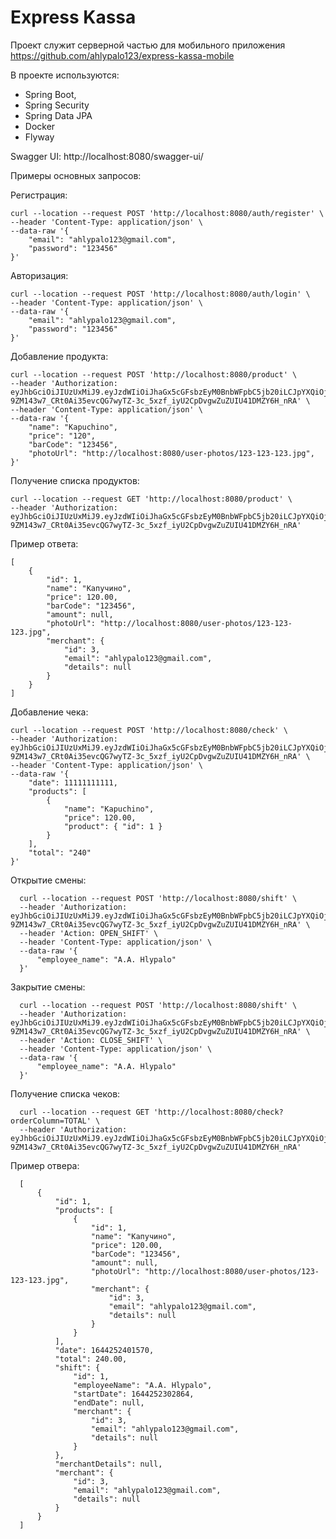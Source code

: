 # Express Kassa

Проект служит серверной частью для мобильного приложения https://github.com/ahlypalo123/express-kassa-mobile

В проекте используются: 
  * Spring Boot,
  * Spring Security
  * Spring Data JPA
  * Docker
  * Flyway

Swagger UI: http://localhost:8080/swagger-ui/

Примеры основных запросов:

  Регистрация:
  
    curl --location --request POST 'http://localhost:8080/auth/register' \
    --header 'Content-Type: application/json' \
    --data-raw '{
        "email": "ahlypalo123@gmail.com",
        "password": "123456"
    }'
    
  Авторизация:
  
    curl --location --request POST 'http://localhost:8080/auth/login' \
    --header 'Content-Type: application/json' \
    --data-raw '{
        "email": "ahlypalo123@gmail.com",
        "password": "123456"
    }'
    
  Добавление продукта:
  
    curl --location --request POST 'http://localhost:8080/product' \
    --header 'Authorization: eyJhbGciOiJIUzUxMiJ9.eyJzdWIiOiJhaGx5cGFsbzEyM0BnbWFpbC5jb20iLCJpYXQiOjE2NDQyNTEwMTZ9.C869yRdrXIiZKkl_tS5YA-9ZM143w7_CRt0Ai35evcQG7wyTZ-3c_5xzf_iyU2CpDvgwZuZUIU41DMZY6H_nRA' \
    --header 'Content-Type: application/json' \
    --data-raw '{
        "name": "Kapuchino",
        "price": "120",
        "barCode": "123456",
        "photoUrl": "http://localhost:8080/user-photos/123-123-123.jpg",
    }'
    
  Получение списка продуктов:
  
    curl --location --request GET 'http://localhost:8080/product' \
    --header 'Authorization: eyJhbGciOiJIUzUxMiJ9.eyJzdWIiOiJhaGx5cGFsbzEyM0BnbWFpbC5jb20iLCJpYXQiOjE2NDQyNTEwMTZ9.C869yRdrXIiZKkl_tS5YA-9ZM143w7_CRt0Ai35evcQG7wyTZ-3c_5xzf_iyU2CpDvgwZuZUIU41DMZY6H_nRA'
  
  Пример ответа:
  
    [
        {
            "id": 1,
            "name": "Капучино",
            "price": 120.00,
            "barCode": "123456",
            "amount": null,
            "photoUrl": "http://localhost:8080/user-photos/123-123-123.jpg",
            "merchant": {
                "id": 3,
                "email": "ahlypalo123@gmail.com",
                "details": null
            }
        }
    ]
    
  Добавление чека:
  
    curl --location --request POST 'http://localhost:8080/check' \
    --header 'Authorization: eyJhbGciOiJIUzUxMiJ9.eyJzdWIiOiJhaGx5cGFsbzEyM0BnbWFpbC5jb20iLCJpYXQiOjE2NDQyNTEwMTZ9.C869yRdrXIiZKkl_tS5YA-9ZM143w7_CRt0Ai35evcQG7wyTZ-3c_5xzf_iyU2CpDvgwZuZUIU41DMZY6H_nRA' \
    --header 'Content-Type: application/json' \
    --data-raw '{
        "date": 11111111111,
        "products": [
            {
                "name": "Kapuchino",
                "price": 120.00,
                "product": { "id": 1 }
            }
        ],
        "total": "240"
    }'
    
  Открытие смены:
    
      curl --location --request POST 'http://localhost:8080/shift' \
      --header 'Authorization: eyJhbGciOiJIUzUxMiJ9.eyJzdWIiOiJhaGx5cGFsbzEyM0BnbWFpbC5jb20iLCJpYXQiOjE2NDQyNTEwMTZ9.C869yRdrXIiZKkl_tS5YA-9ZM143w7_CRt0Ai35evcQG7wyTZ-3c_5xzf_iyU2CpDvgwZuZUIU41DMZY6H_nRA' \
      --header 'Action: OPEN_SHIFT' \
      --header 'Content-Type: application/json' \
      --data-raw '{
          "employee_name": "A.A. Hlypalo"
      }'
    
  Закрытие смены:
    
      curl --location --request POST 'http://localhost:8080/shift' \
      --header 'Authorization: eyJhbGciOiJIUzUxMiJ9.eyJzdWIiOiJhaGx5cGFsbzEyM0BnbWFpbC5jb20iLCJpYXQiOjE2NDQyNTEwMTZ9.C869yRdrXIiZKkl_tS5YA-9ZM143w7_CRt0Ai35evcQG7wyTZ-3c_5xzf_iyU2CpDvgwZuZUIU41DMZY6H_nRA' \
      --header 'Action: CLOSE_SHIFT' \
      --header 'Content-Type: application/json' \
      --data-raw '{
          "employee_name": "A.A. Hlypalo"
      }'
      
  Получение списка чеков:
    
      curl --location --request GET 'http://localhost:8080/check?orderColumn=TOTAL' \
      --header 'Authorization: eyJhbGciOiJIUzUxMiJ9.eyJzdWIiOiJhaGx5cGFsbzEyM0BnbWFpbC5jb20iLCJpYXQiOjE2NDQyNTEwMTZ9.C869yRdrXIiZKkl_tS5YA-9ZM143w7_CRt0Ai35evcQG7wyTZ-3c_5xzf_iyU2CpDvgwZuZUIU41DMZY6H_nRA'
    
  Пример отвера: 
    
      [
          {
              "id": 1,
              "products": [
                  {
                      "id": 1,
                      "name": "Капучино",
                      "price": 120.00,
                      "barCode": "123456",
                      "amount": null,
                      "photoUrl": "http://localhost:8080/user-photos/123-123-123.jpg",
                      "merchant": {
                          "id": 3,
                          "email": "ahlypalo123@gmail.com",
                          "details": null
                      }
                  }
              ],
              "date": 1644252401570,
              "total": 240.00,
              "shift": {
                  "id": 1,
                  "employeeName": "A.A. Hlypalo",
                  "startDate": 1644252302864,
                  "endDate": null,
                  "merchant": {
                      "id": 3,
                      "email": "ahlypalo123@gmail.com",
                      "details": null
                  }
              },
              "merchantDetails": null,
              "merchant": {
                  "id": 3,
                  "email": "ahlypalo123@gmail.com",
                  "details": null
              }
          }
      ]
    
 
